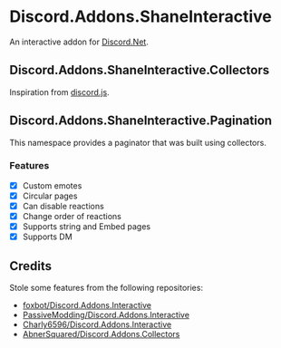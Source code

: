 # Discord.Addons.ShaneInteractive
An interactive addon for [Discord.Net](https://github.com/discord-net/Discord.Net).

## Discord.Addons.ShaneInteractive.Collectors
Inspiration from [discord.js](https://github.com/discordjs/discord.js).

## Discord.Addons.ShaneInteractive.Pagination
This namespace provides a paginator that was built using collectors.

### Features
- [x] Custom emotes
- [x] Circular pages
- [x] Can disable reactions
- [x] Change order of reactions
- [x] Supports string and Embed pages
- [x] Supports DM

## Credits
Stole some features from the following repositories:

- [foxbot/Discord.Addons.Interactive](https://github.com/foxbot/Discord.Addons.Interactive)
- [PassiveModding/Discord.Addons.Interactive](https://github.com/PassiveModding/Discord.Addons.Interactive)
- [Charly6596/Discord.Addons.Interactive](https://github.com/Charly6596/Discord.Addons.Interactive)
- [AbnerSquared/Discord.Addons.Collectors](https://github.com/AbnerSquared/Discord.Addons.Collectors)